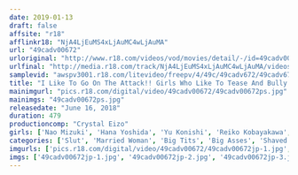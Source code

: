 ```yaml
---
date: 2019-01-13
draft: false
affsite: "r18"
afflinkr18: "NjA4LjEuMS4xLjAuMC4wLjAuMA"
url: "49cadv00672"
urloriginal: "http://www.r18.com/videos/vod/movies/detail/-/id=49cadv00672"
urlfinal: "http://media.r18.com/track/NjA4LjEuMS4xLjAuMC4wLjAuMA/videos/vod/movies/detail/-/id=49cadv00672"
samplevid: "awspv3001.r18.com/litevideo/freepv/4/49c/49cadv672/49cadv672_dmb_w.mp4"
title: "I Like To Go On The Attack!! Girls Who Like To Tease And Bully 8 Hours"
mainimgurl: "pics.r18.com/digital/video/49cadv00672/49cadv00672ps.jpg"
mainimgs: "49cadv00672ps.jpg"
releasedate: "June 16, 2018"
duration: 479
productioncomp: "Crystal Eizo"
girls: ['Nao Mizuki', 'Hana Yoshida', 'Yu Konishi', 'Reiko Kobayakawa', 'Mikako Abe', 'Mayu Suzuki', 'Kimika Ichijo', 'Ayumi Kimito', 'Yuri Oshikawa', 'Ayane Suzukawa']
categories: ['Slut', 'Married Woman', 'Big Tits', 'Big Asses', 'Shaved Pussy', 'Creampie', 'Facial', 'Masochist Man', 'Compilation', 'Over 4 Hours']
imgurls: ['pics.r18.com/digital/video/49cadv00672/49cadv00672jp-1.jpg', 'pics.r18.com/digital/video/49cadv00672/49cadv00672jp-2.jpg', 'pics.r18.com/digital/video/49cadv00672/49cadv00672jp-3.jpg', 'pics.r18.com/digital/video/49cadv00672/49cadv00672jp-4.jpg', 'pics.r18.com/digital/video/49cadv00672/49cadv00672jp-5.jpg', 'pics.r18.com/digital/video/49cadv00672/49cadv00672jp-6.jpg', 'pics.r18.com/digital/video/49cadv00672/49cadv00672jp-7.jpg', 'pics.r18.com/digital/video/49cadv00672/49cadv00672jp-8.jpg', 'pics.r18.com/digital/video/49cadv00672/49cadv00672jp-9.jpg', 'pics.r18.com/digital/video/49cadv00672/49cadv00672jp-10.jpg', 'pics.r18.com/digital/video/49cadv00672/49cadv00672jp-11.jpg', 'pics.r18.com/digital/video/49cadv00672/49cadv00672jp-12.jpg', 'pics.r18.com/digital/video/49cadv00672/49cadv00672jp-13.jpg', 'pics.r18.com/digital/video/49cadv00672/49cadv00672jp-14.jpg', 'pics.r18.com/digital/video/49cadv00672/49cadv00672jp-15.jpg', 'pics.r18.com/digital/video/49cadv00672/49cadv00672jp-16.jpg', 'pics.r18.com/digital/video/49cadv00672/49cadv00672jp-17.jpg', 'pics.r18.com/digital/video/49cadv00672/49cadv00672jp-18.jpg', 'pics.r18.com/digital/video/49cadv00672/49cadv00672jp-19.jpg', 'pics.r18.com/digital/video/49cadv00672/49cadv00672jp-20.jpg']
imgs: ['49cadv00672jp-1.jpg', '49cadv00672jp-2.jpg', '49cadv00672jp-3.jpg', '49cadv00672jp-4.jpg', '49cadv00672jp-5.jpg', '49cadv00672jp-6.jpg', '49cadv00672jp-7.jpg', '49cadv00672jp-8.jpg', '49cadv00672jp-9.jpg', '49cadv00672jp-10.jpg', '49cadv00672jp-11.jpg', '49cadv00672jp-12.jpg', '49cadv00672jp-13.jpg', '49cadv00672jp-14.jpg', '49cadv00672jp-15.jpg', '49cadv00672jp-16.jpg', '49cadv00672jp-17.jpg', '49cadv00672jp-18.jpg', '49cadv00672jp-19.jpg', '49cadv00672jp-20.jpg']
---
```

